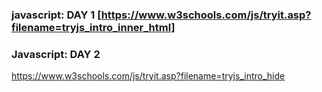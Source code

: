 ### javascript: DAY 1 [https://www.w3schools.com/js/tryit.asp?filename=tryjs_intro_inner_html]
### Javascript: DAY 2
https://www.w3schools.com/js/tryit.asp?filename=tryjs_intro_hide

